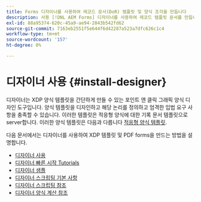 ```yaml
---
title: Forms 디자이너를 사용하여 레코드 문서(DoR) 템플릿 및 양식 조각을 만듭니다
description: 사용 [!DNL AEM Forms] 디자이너를 사용하여 레코드 템플릿 문서를 만듭니다.
exl-id: 88a95374-620c-45a9-ae94-2043b542fd62
source-git-commit: 7163eb2551f5e644f6d42287a523a7dfc626c1c4
workflow-type: tm+mt
source-wordcount: '157'
ht-degree: 0%

---
```


# 디자이너 사용 {#install-designer}

디자이너는 XDP 양식 템플릿을 간단하게 만들 수 있는 포인트 앤 클릭 그래픽 양식 디자인 도구입니다. 양식 템플릿을 디자인하고 해당 논리를 정의하고 엄격한 입법 요구 사항을 충족할 수 있습니다. 이러한 템플릿은 적응형 양식에 대한 기록 문서 템플릿으로 server합니다. 이러한 양식 템플릿은 다음과 다릅니다 [적응형 양식 템플릿](template-editor.md).

다음 문서에서는 디자이너를 사용하여 XDP 템플릿 및 PDF forms을 만드는 방법을 설명합니다.

+ [디자이너 사용](assets/using-designer-cs.pdf)
+ [디자이너 빠른 시작 Tutorials](https://helpx.adobe.com/content/dam/help/en/experience-manager/6-5/forms/pdf/designer-quickstart.pdf)
+ [디자이너 샘플](https://helpx.adobe.com/content/dam/help/en/experience-manager/6-5/forms/pdf/designer-samples.pdf)
+ [디자이너 스크립팅 기본 사항](https://helpx.adobe.com/content/dam/help/en/experience-manager/6-5/forms/pdf/scripting-basics.pdf)
+ [디자이너 스크립팅 참조](https://helpx.adobe.com/content/dam/help/en/experience-manager/6-5/forms/pdf/scripting-reference.pdf)
+ [디자이너 양식 계산 참조](https://helpx.adobe.com/content/dam/help/en/experience-manager/6-5/forms/pdf/formcalc-reference.pdf)
